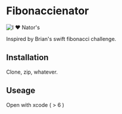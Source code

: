 # Fibonaccienator

![I &hearts; Nator's](http://img2.wikia.nocookie.net/__cb20110527111827/disney/images/thumb/e/ed/Heinz_Doofenshmirtz_5.png/100px-0,400,0,400-Heinz_Doofenshmirtz_5.png)

Inspired by Brian's swift fibonacci challenge.

## Installation

Clone, zip, whatever.

## Useage

Open with xcode ( > 6 ) 
